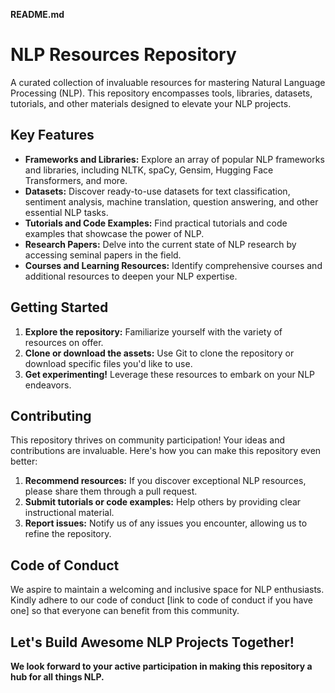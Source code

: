 **README.md**

# NLP Resources Repository

A curated collection of invaluable resources for mastering Natural Language Processing (NLP). This repository encompasses tools, libraries, datasets, tutorials, and other materials designed to elevate your NLP projects.

## Key Features

* **Frameworks and Libraries:**  Explore an array of popular NLP frameworks and libraries, including NLTK, spaCy, Gensim, Hugging Face Transformers, and more.
* **Datasets:** Discover ready-to-use datasets for text classification, sentiment analysis, machine translation, question answering, and other essential NLP tasks.
* **Tutorials and Code Examples:** Find practical tutorials and code examples that showcase the power of NLP.
* **Research Papers:** Delve into the current state of NLP research by accessing seminal papers in the field.
* **Courses and Learning Resources:**  Identify comprehensive courses and additional resources to deepen your NLP expertise.

## Getting Started

1. **Explore the repository:** Familiarize yourself with the variety of resources on offer. 
2. **Clone or download the assets:** Use Git to clone the repository or download specific files you'd like to use.
3. **Get experimenting!** Leverage these resources to embark on your NLP endeavors.

## Contributing

This repository thrives on community participation! Your ideas and contributions are invaluable. Here's how you can make this repository even better:

1. **Recommend resources:** If you discover exceptional NLP resources, please share them through a pull request.
2. **Submit tutorials or code examples:** Help others by providing clear instructional material.
3. **Report issues:**  Notify us of any issues you encounter, allowing us to refine the repository.

## Code of Conduct

We aspire to maintain a welcoming and inclusive space for NLP enthusiasts. Kindly adhere to our code of conduct [link to code of conduct if you have one] so that everyone can benefit from this community.


## Let's Build Awesome NLP Projects Together! 

**We look forward to your active participation in making this repository a hub for all things NLP.** 
